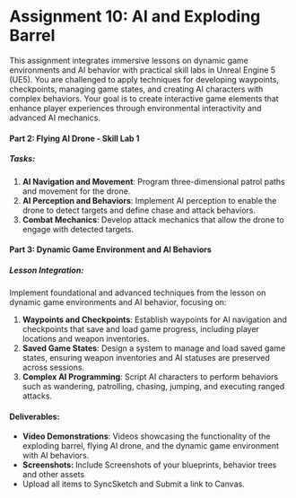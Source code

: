 # Assignment 10: AI and Exploding Barrel

<div class="ig-row  ig-published">
<div class="ig-info">
<div class="module-item-title"><span>This assignment integrates immersive lessons on dynamic game environments and AI behavior with practical skill labs in Unreal Engine 5 (UE5). You are challenged to apply techniques for developing waypoints, checkpoints, managing game states, and creating AI characters with complex behaviors. Your goal is to create interactive game elements that enhance player experiences through environmental interactivity and advanced AI mechanics.</span></div>
<div class="module-item-title">
<h4>Part 2: Flying AI Drone - Skill Lab 1</h4>
<h5>Tasks:</h5>
<ol>
<li>
<strong>AI Navigation and Movement</strong>: Program three-dimensional patrol paths and movement for the drone.</li>
<li>
<strong>AI Perception and Behaviors</strong>: Implement AI perception to enable the drone to detect targets and define chase and attack behaviors.</li>
<li>
<strong>Combat Mechanics</strong>: Develop attack mechanics that allow the drone to engage with detected targets.</li>
</ol>
<h4>Part 3: Dynamic Game Environment and AI Behaviors</h4>
<h5>Lesson Integration:</h5>
<p>Implement foundational and advanced techniques from the lesson on dynamic game environments and AI behavior, focusing on:</p>
<ol>
<li>
<strong>Waypoints and Checkpoints</strong>: Establish waypoints for AI navigation and checkpoints that save and load game progress, including player locations and weapon inventories.</li>
<li>
<strong>Saved Game States</strong>: Design a system to manage and load saved game states, ensuring weapon inventories and AI statuses are preserved across sessions.</li>
<li>
<strong>Complex AI Programming</strong>: Script AI characters to perform behaviors such as wandering, patrolling, chasing, jumping, and executing ranged attacks.</li>
</ol>
<h4>Deliverables:</h4>
<ul>
<li>
<strong>Video Demonstrations</strong>: Videos showcasing the functionality of the exploding barrel, flying AI drone, and the dynamic game environment with AI behaviors.</li>
<li>
<strong>Screenshots:&nbsp;</strong>Include Screenshots of your blueprints, behavior trees and other assets</li>
<li>Upload all items to SyncSketch and Submit a link to Canvas.</li>
</ul>
</div>
</div>
</div>